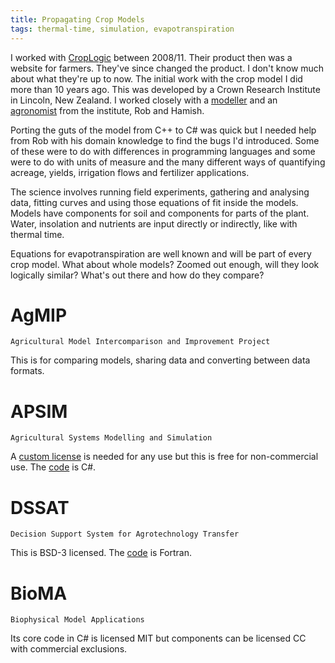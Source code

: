 ```yaml
---
title: Propagating Crop Models
tags: thermal-time, simulation, evapotranspiration
---
```

I worked with [CropLogic](/cv#croplogic) between 2008/11. Their product then
was a website for farmers. They've since changed the product. I don't know much
about what they're up to now. The initial work with the crop model I did more
than 10 years ago. This was developed by a Crown Research Institute in Lincoln,
New Zealand.  I worked closely with
a [modeller](https://www.researchgate.net/profile/Robert_Zyskowski) and an
[agronomist](https://www.researchgate.net/profile/Hamish_Brown) from the
institute, Rob and Hamish.

Porting the guts of the model from C++ to C# was quick but I needed help from
Rob with his domain knowledge to find the bugs I'd introduced.  Some of these
were to do with differences in programming languages and some were to do with
units of measure and the many different ways of quantifying acreage, yields,
irrigation flows and fertilizer applications.

The science involves running field experiments, gathering and analysing data,
fitting curves and using those equations of fit inside the models. Models have
components for soil and components for parts of the plant. Water, insolation
and nutrients are input directly or indirectly, like with thermal time.

Equations for evapotranspiration are well known and will be part of every crop
model. What about whole models? Zoomed out enough, will they look logically
similar? What's out there and how do they compare?

# AgMIP

    Agricultural Model Intercomparison and Improvement Project

This is for comparing models, sharing data and converting between data formats.

# APSIM

    Agricultural Systems Modelling and Simulation

A [custom
license](https://github.com/APSIMInitiative/ApsimX/blob/master/LICENSE.md) is
needed for any use but this is free for non-commercial use. The
[code](https://github.com/APSIMInitiative/ApsimX) is C#.

# DSSAT

    Decision Support System for Agrotechnology Transfer

This is BSD-3 licensed. The [code](https://github.com/DSSAT/dssat-csm-os) is Fortran.

# BioMA

    Biophysical Model Applications

Its core code in C# is licensed MIT but components can be licensed CC with
commercial exclusions.
